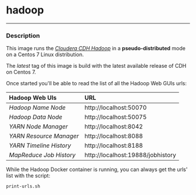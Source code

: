 # **hadoop**
___

### Description

This image runs the [*Cloudera CDH Hadoop*](https://www.cloudera.com/products/open-source/apache-hadoop/key-cdh-components.html) in a **pseudo-distributed** mode on a Centos 7 Linux distribution.

The *latest* tag of this image is build with the latest available release of CDH on Centos 7.



Once started you'll be able to read the list of all the Hadoop Web GUIs urls:

| **Hadoop Web UIs**        |**URL**                            |
|:--------------------------|:----------------------------------|
| *Hadoop Name Node*        | http://localhost:50070            |
| *Hadoop Data Node*        | http://localhost:50075            |
| *YARN Node Manager*       | http://localhost:8042             |
| *YARN Resource Manager*   | http://localhost:8088             |
| *YARN Timeline History*   | http://localhost:8188             |
| *MapReduce Job History*   | http://localhost:19888/jobhistory |

While the Hadoop Docker container is running, you can always get the urls' list with the script:

    print-urls.sh

